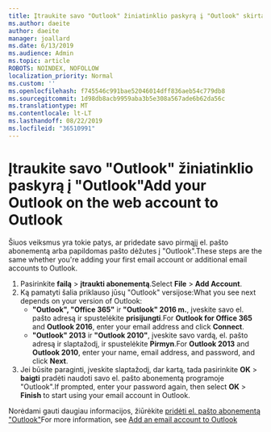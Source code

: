 ```yaml
---
title: Įtraukite savo "Outlook" žiniatinklio paskyrą į "Outlook" skirtą "Windows"
ms.author: daeite
author: daeite
manager: joallard
ms.date: 6/13/2019
ms.audience: Admin
ms.topic: article
ROBOTS: NOINDEX, NOFOLLOW
localization_priority: Normal
ms.custom: ''
ms.openlocfilehash: f745546c991bae52046014dff836aeb54c779db8
ms.sourcegitcommit: 1d98db8acb9959aba3b5e308a567ade6b62da56c
ms.translationtype: MT
ms.contentlocale: lt-LT
ms.lasthandoff: 08/22/2019
ms.locfileid: "36510991"
---
```

# <a name="add-your-outlook-on-the-web-account-to-outlook"></a><span data-ttu-id="0f901-102">Įtraukite savo "Outlook" žiniatinklio paskyrą į "Outlook"</span><span class="sxs-lookup"><span data-stu-id="0f901-102">Add your Outlook on the web account to Outlook</span></span>

<span data-ttu-id="0f901-103">Šiuos veiksmus yra tokie patys, ar pridedate savo pirmąjį el. pašto abonementą arba papildomas pašto dėžutes į "Outlook".</span><span class="sxs-lookup"><span data-stu-id="0f901-103">These steps are the same whether you're adding your first email account or additional email accounts to Outlook.</span></span>

1. <span data-ttu-id="0f901-104">Pasirinkite **failą** > **įtraukti abonementą**.</span><span class="sxs-lookup"><span data-stu-id="0f901-104">Select **File** > **Add Account**.</span></span>
1. <span data-ttu-id="0f901-105">Ką pamatyti šalia priklauso jūsų "Outlook" versijose:</span><span class="sxs-lookup"><span data-stu-id="0f901-105">What you see next depends on your version of Outlook:</span></span>
    - <span data-ttu-id="0f901-106">**"Outlook", "Office 365"** ir **"Outlook" 2016 m.**, įveskite savo el. pašto adresą ir spustelėkite **prisijungti**.</span><span class="sxs-lookup"><span data-stu-id="0f901-106">For **Outlook for Office 365** and **Outlook 2016**, enter your email address and click **Connect**.</span></span>
    - <span data-ttu-id="0f901-107">**"Outlook" 2013** ir **"Outlook 2010"**, įveskite savo vardą, el. pašto adresą ir slaptažodį, ir spustelėkite **Pirmyn**.</span><span class="sxs-lookup"><span data-stu-id="0f901-107">For **Outlook 2013** and **Outlook 2010**, enter your name, email address, and password, and click **Next**.</span></span>
1. <span data-ttu-id="0f901-108">Jei būsite paraginti, įveskite slaptažodį, dar kartą, tada pasirinkite **OK** > **baigti** pradėti naudoti savo el. pašto abonementą programoje "Outlook".</span><span class="sxs-lookup"><span data-stu-id="0f901-108">If prompted, enter your password again, then select **OK** > **Finish** to start using your email account in Outlook.</span></span>

<span data-ttu-id="0f901-109">Norėdami gauti daugiau informacijos, žiūrėkite [pridėti el. pašto abonementą "Outlook"](https://support.office.com/article/6e27792a-9267-4aa4-8bb6-c84ef146101b)</span><span class="sxs-lookup"><span data-stu-id="0f901-109">For more information, see [Add an email account to Outlook](https://support.office.com/article/6e27792a-9267-4aa4-8bb6-c84ef146101b)</span></span>